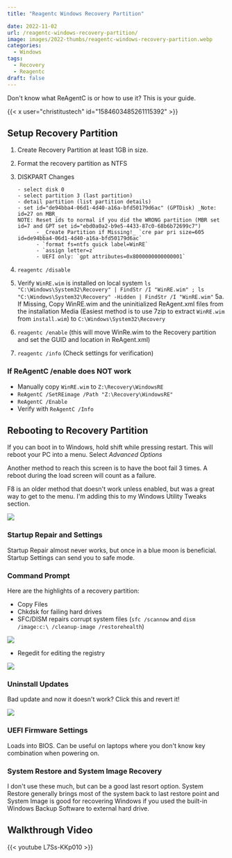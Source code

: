 ```yaml
---
title: "Reagentc Windows Recovery Partition"

date: 2022-11-02
url: /reagentc-windows-recovery-partition/
image: images/2022-thumbs/reagentc-windows-recovery-partition.webp
categories:
  - Windows
tags:
  - Recovery
  - Reagentc
draft: false
---
```

Don't know what ReAgentC is or how to use it? This is your guide.
<!--more-->

{{< x user="christitustech" id="1584603485261115392" >}}

## Setup Recovery Partition

1. Create Recovery Partition at least 1GB in size.
2. Format the recovery partition as NTFS
3. DISKPART Changes

  	   - select disk 0
  	   - select partition 3 (last partition)
  	   - detail partition (list partition details)
  	   - set id="de94bba4-06d1-4d40-a16a-bfd50179d6ac" (GPTDisk) _Note: id=27 on MBR_
  	   NOTE: Reset ids to normal if you did the WRONG partition (MBR set id=7 and GPT set id="ebd0a0a2-b9e5-4433-87c0-68b6b72699c7")
			 - _Create Partition if Missing!_ `cre par pri size=605 id=de94bba4-06d1-4d40-a16a-bfd50179d6ac`
			 - `format fs=ntfs quick label=WinRE`
			 - `assign letter=z`
			 - UEFI only: `gpt attributes=0x8000000000000001`

4. `reagentc /disable`
5. Verify `WinRE.wim` is installed on local system `ls "C:\Windows\System32\Recovery" | FindStr /I "WinRE.wim" ; ls "C:\Windows\System32\Recovery" -Hidden | FindStr /I "WinRE.wim"`
5a. If Missing, Copy WinRE.wim and the uninitialized ReAgent.xml files from the installation Media (Easiest method is to use 7zip to extract `WinRE.wim` from `install.wim`) to `C:\Windows\System32\Recovery`
6. `reagentc /enable` (this will move WinRe.wim to the Recovery partition and set the GUID and location in ReAgent.xml)
7. `reagentc /info` (Check settings for verification)

### If ReAgentC /enable does NOT work

- Manually copy `WinRE.wim` to `Z:\Recovery\WindowsRE`
- `ReAgentC /SetREimage /Path "Z:\Recovery\WindowsRE"`
- `ReAgentC /Enable`
- Verify with `ReAgentC /Info`

## Rebooting to Recovery Partition

If you can boot in to Windows, hold shift while pressing restart. This will reboot your PC into a menu. Select *Advanced Options*

Another method to reach this screen is to have the boot fail 3 times. A reboot during the load screen will count as a failure. 

F8 is an older method that doesn't work unless enabled, but was a great way to get to the menu. I'm adding this to my Windows Utility Tweaks section.

![](/images/2022/reagentc-windows-recovery-partition/recovery.webp)

### Startup Repair and Settings

Startup Repair almost never works, but once in a blue moon is beneficial. Startup Settings can send you to safe mode.

### Command Prompt

Here are the highlights of a recovery partition:

- Copy Files
- Chkdsk for failing hard drives
- SFC/DISM repairs corrupt system files (`sfc /scannow` and `dism /image:c:\ /cleanup-image /restorehealth`)

![](/images/2022/reagentc-windows-recovery-partition/sfc.webp)

- Regedit for editing the registry

![](/images/2022/reagentc-windows-recovery-partition/regedit.webp)

### Uninstall Updates

Bad update and now it doesn't work? Click this and revert it!

![](/images/2022/reagentc-windows-recovery-partition/updates.webp)

### UEFI Firmware Settings

Loads into BIOS. Can be useful on laptops where you don't know key combination when powering on.

### System Restore and System Image Recovery

I don't use these much, but can be a good last resort option. System Restore generally brings most of the system back to last restore point and System Image is good for recovering Windows if you used the built-in Windows Backup Software to external hard drive.

## Walkthrough Video

{{< youtube L7Ss-KKp010 >}}

